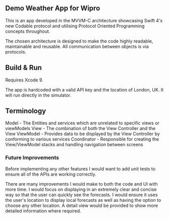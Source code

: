 ## Demo Weather App for Wipro

This is an app developed in the MVVM-C architecture showcasing Swift 4's new Codable protocol and utilising Protocol Oriented Programming concepts throughout.

The chosen architecture is designed to make the code highly readable, maintainable and reusable. All communication between objects is via protocols.


## Build & Run

Requires Xcode 9.

The app is hardcoded with a valid API key and the location of London, UK. It will run directly in the simulator.


## Terminology

Model - The Entities and services which are unrelated to specific views or viewModels
View - The combination of both the View Controller and the View
ViewModel - Provides data to be displayed by the View Controller by conforming to various services
Coordinator - Responsible for creating the View/ViewModel stacks and handling navigation between screens


### Future Improvements

Before implementing any other features I would want to add unit tests to ensure all of the APIs are working correctly.

There are many improvements I would make to both the code and UI with more time. I would focus on displaying in an extremely clear and concise way so that the user can quickly see the forecasts. I would ensure it uses the user's location to display local forecasts as well as having the option to choose any other location. A detail view would be provided to show more detailed information where required.


